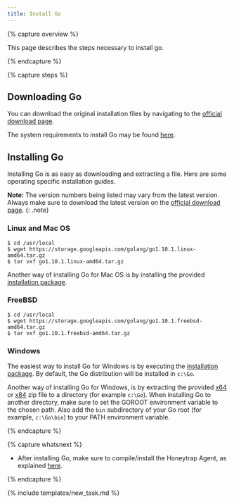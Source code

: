 ```yaml
---
title: Install Go
---
```


{% capture overview %}

This page describes the steps necessary to install go.

{% endcapture %}


{% capture steps %}

## Downloading Go

You can download the original installation files by navigating to the [official download page](https://golang.org/dl/). 

The system requirements to install Go may be found [here](https://golang.org/doc/install#requirements).

## Installing Go

Installing Go is as easy as downloading and extracting a file. Here are some operating specific installation guides.

**Note:** The version numbers being listed may vary from the latest version. Always make sure to download the latest version on the [official download page](https://golang.org/dl/).
{: .note}

### Linux and Mac OS

```
$ cd /usr/local
$ wget https://storage.googleapis.com/golang/go1.10.1.linux-amd64.tar.gz
$ tar vxf go1.10.1.linux-amd64.tar.gz
```

Another way of installing Go for Mac OS is by installing the provided [installation package](https://golang.org/dl/#featured).

### FreeBSD

```
$ cd /usr/local
$ wget https://storage.googleapis.com/golang/go1.10.1.freebsd-amd64.tar.gz
$ tar vxf go1.10.1.freebsd-amd64.tar.gz
```

### Windows

The easiest way to install Go for Windows is by executing the [installation package](https://golang.org/dl/#featured). By default, the Go distribution will be installed in `c:\Go`.

Another way of installing Go for Windows, is by extracting the provided [x64](https://golang.org/dl/#stable) or [x84](https://golang.org/dl/#stable) zip file to a directory (for example `c:\Go`). When installing Go to another directory, make sure to set the GOROOT environment variable to the chosen path. Also add the `bin` subdirectory of your Go root (for example, `c:\Go\bin`) to your PATH environment variable.

{% endcapture %}


{% capture whatsnext %}

* After installing Go, make sure to compile/install the Honeytrap Agent, as explained [here](/docs/setup/agent/compile-honeytrap-agent/).

{% endcapture %}

{% include templates/new_task.md %}
